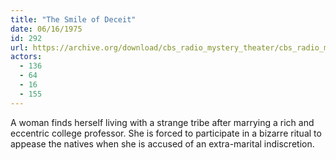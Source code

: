 ```yaml
---
title: "The Smile of Deceit"
date: 06/16/1975
id: 292
url: https://archive.org/download/cbs_radio_mystery_theater/cbs_radio_mystery_theater-0251-0300.zip/cbs_radio_mystery_theater-0251-0300%2Fcbsrmt_0292_the_smile_of_deceit.mp3
actors:
  - 136
  - 64
  - 16
  - 155
---
```

A woman finds herself living with a strange tribe after marrying a rich and eccentric college professor. She is forced to participate in a bizarre ritual to appease the natives when she is accused of an extra-marital indiscretion.